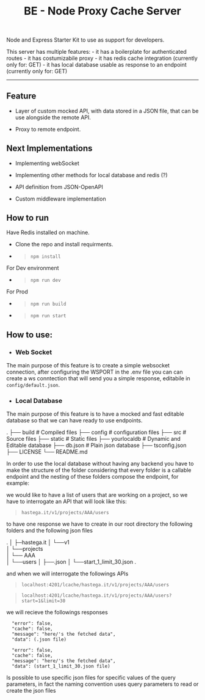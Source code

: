 <br/>
<h1 align="center">
    BE - Node Proxy Cache Server
</h1>

<br/>

Node and Express Starter Kit to use as support for developers. 

This server has multiple features:
    - it has a boilerplate for authenticated routes
    - it has costumizabile proxy
    - it has redis cache integration (currently only for: GET)
    - it has local database usable as response to an endpoint (currently only for: GET)

<hr/>


## Feature

- Layer of custom mocked API, with data stored in a JSON file, that can be use alongside the remote API.

- Proxy to remote endpoint.

## Next Implementations

- Implementing webSocket

- Implementing other methods for local database and redis (?)

- API definition from JSON-OpenAPI

- Custom middleware implementation


## How to run

Have Redis installed on machine.

- Clone the repo and install requirments.

- > `npm install`

For Dev environment 

- > `npm run dev` 

For Prod

- > `npm run build`

- > `npm run start` 

## How to use:

- ### Web Socket

The main purpose of this feature is to create a simple websocket connection, after configuring the WSPORT in the .env file you can can create a ws conntection that will send you a simple response, editabile in `config/default.json`.

- ### Local Database

The main purpose of this feature is to have a mocked and fast editable database so that we can have ready to use endpoints. 

.
├── build                   # Compiled files 
├── config                  # configuration files
├── src                     # Source files
├── static                  # Static files
├── yourlocaldb             # Dynamic and Editable database
├── db.json                 # Plain json database 
├── tsconfig.json          
├── LICENSE
└── README.md

In order to use the local database without having any backend you have to make the structure of the folder considering that every folder is a callable endpoint and the nesting of these folders compose the endpoint, for example:

we would like to have a list of users that are working on a project, so we have to interrogate an API that will look like this:

> `hastega.it/v1/projects/AAA/users`

to have one response we have to create in our root directory the following folders and the following json files

.
│
├─hastega.it
│ └──v1           
│    └──projects           
│        └── AAA         
│             └──users
│                 ├──.json 
│                 └──start_1_limit_30.json
.

and when we will interrogate the followings APIs

> `localhost:4201/lcache/hastega.it/v1/projects/AAA/users`

> `localhost:4201/lcache/hastega.it/v1/projects/AAA/users?start=1&limit=30`

we will recieve the followings responses

```
  "error": false,
  "cache": false,
  "message": "here/'s the fetched data",
  "data": (.json file)
```

```
  "error": false,
  "cache": false,
  "message": "here/'s the fetched data",
  "data": (start_1_limit_30.json file)
```

Is possible to use specific json files for specific values of the query parameters, in fact the naming convention uses query parameters to read or create the json files